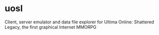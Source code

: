 uosl
====

Client, server emulator and data file explorer for Ultima Online: Shattered Legacy, the first graphical Internet MMORPG
